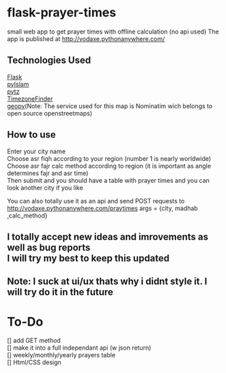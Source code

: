 # flask-prayer-times
small web app to get prayer times with offline calculation (no api used)
The app is published at http://vodaxe.pythonanywhere.com/
## Technologies Used
[Flask](https://pypi.org/project/Flask/)<br/>
[pyIslam](https://pypi.org/project/islam/)<br/>
[pytz](https://pypi.org/project/pytz/)<br/>
[TimezoneFinder](https://pypi.org/project/timezonefinder/)<br/>
[geopy](https://pypi.org/project/geopy/)(Note: The service used for this map is Nominatim wich belongs to open source openstreetmaps)<br/>

## How to use
Enter your city name<br/>
Choose asr fiqh according to your region (number 1 is nearly worldwide)<br/>
Choose asr fajr calc method according to region (it is important as angle determines fajr and asr time)<br/>
Then submit and you should have a table with prayer times and you can look another city if you like<br/>

You can also totally use it as an api and send POST requests to http://vodaxe.pythonanywhere.com/praytimes
args = {city, madhab ,calc_method}

## I totally accept new ideas and imrovements as well as bug reports<br/>I will try my best to keep this updated
## Note: I suck at ui/ux thats why i didnt style it. I will try do it in the future

# To-Do
[] add GET method  
[] make it into a full independant api (w json return)  
[] weekly/monthly/yearly prayers table  
[] Html/CSS design  
